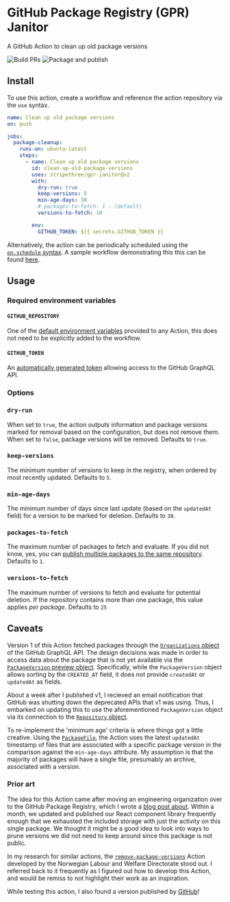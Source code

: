 # GitHub Package Registry (GPR) Janitor

A GitHub Action to clean up old package versions

![Build PRs](https://github.com/stripethree/gpr-janitor/workflows/Build%20PRs/badge.svg)
![Package and publish](https://github.com/stripethree/gpr-janitor/workflows/Package%20and%20publish/badge.svg)

## Install

To use this action, create a workflow and reference the action repository via the `use` syntax.

```yaml
name: Clean up old package versions
on: push

jobs:
  package-cleanup:
    runs-on: ubuntu-latest
    steps:
      - name: Clean up old package versions
        id: clean-up-old-package-versions
        uses: stripethree/gpr-janitor@v2
        with:
          dry-run: true
          keep-versions: 5
          min-age-days: 30
          # packages-to-fetch: 1 - (default)
          versions-to-fetch: 10

        env:
          GITHUB_TOKEN: ${{ secrets.GITHUB_TOKEN }}
```

Alternatively, the action can be periodically scheduled using the [`on.schedule` syntax](https://help.github.com/en/actions/reference/workflow-syntax-for-github-actions#onschedule). A sample workflow demonstrating this this can be found [here](https://github.com/stripethree/github-workflows/blob/main/workflows/gpr-janitor.yml).

## Usage

### Required environment variables

#### `GITHUB_REPOSITORY`

One of the [default environment variables](https://help.github.com/en/actions/configuring-and-managing-workflows/using-environment-variables#default-environment-variables) provided to any Action, this does not need to be explicitly added to the workflow.

#### `GITHUB_TOKEN`

An [automatically generated token](https://help.github.com/en/actions/configuring-and-managing-workflows/authenticating-with-the-github_token#about-the-github_token-secret) allowing access to the GitHub GraphQL API.

### Options

### `dry-run`

When set to `true`, the action outputs information and package versions marked for removal based on the configuration, but does not remove them. When set to `false`, package versions will be removed. Defaults to `true`.

### `keep-versions`

The minimum number of versions to keep in the registry, when ordered by most recently updated. Defaults to `5`.

### `min-age-days`

The minimum number of days since last update (based on the `updatedAt` field) for a version to be marked for deletion. Defaults to `30`.

### `packages-to-fetch`

The maximum number of packages to fetch and evaluate. If you did not know, yes, you can [publish multiple packages to the same repository](https://help.github.com/en/packages/using-github-packages-with-your-projects-ecosystem/configuring-npm-for-use-with-github-packages#publishing-multiple-packages-to-the-same-repository). Defaults to `1`.

### `versions-to-fetch`

The maximum number of versions to fetch and evaluate for potential deletion. If the repository contains more than one package, this value applies _per package_. Defaults to `25`

## Caveats

Version 1 of this Action fetched packages through the [`Organizations` object](https://developer.github.com/v4/object/organization/) of the GitHub GraphQL API. The design decisions was made in order to access data about the package that is not yet available via the [`PackageVersion` preview object](https://developer.github.com/v4/object/packageversion/). Specifically, while the `PackageVersion` object allows sorting by the `CREATED_AT` field, it does not provide `createdAt` or `updatedAt` as fields.

About a week after I published v1, I recieved an email notification that GitHub was shutting down the deprecated APIs that v1 was using. Thus, I embarked on updating this to use the aforementioned `PackageVersion` object via its connection to the [`Repository` object](https://developer.github.com/v4/object/repository/).

To re-implement the 'minimum age' criteria is where things got a little creative. Using the [`PackageFile`](https://developer.github.com/v4/object/packagefile/), the Action uses the latest `updatedAt` timestamp of files that are associated with a specific package version in the comparison against the `min-age-days` attribute. My assumption is that the majority of packages will have a single file, presumably an archive, associated with a version.

### Prior art

The idea for this Action came after moving an engineering organization over to the GitHub Package Registry, which I wrote a [blog post about](https://medium.com/@stripethree/migrating-to-the-github-package-registry-948d4df756f1). Within a month, we updated and published our React component library frequently enough that we exhausted the included storage with just the activity on this single package. We thought it might be a good idea to look into ways to prune versions we did not need to keep around since this package is not public.

In my research for similar actions, the [`remove-package-versions`](https://github.com/navikt/remove-package-versions) Action developed by the Norwegian Labour and Welfare Directorate stood out. I referred back to it frequently as I figured out how to develop this Action, and would be remiss to not highlight their work as an inspiration.

While testing this action, I also found a version published by [GitHub](https://github.com/actions/delete-package-versions)!
